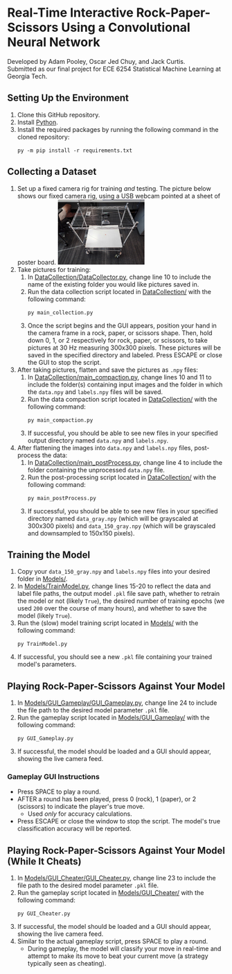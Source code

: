 # Real-Time Interactive Rock-Paper-Scissors Using a Convolutional Neural Network
Developed by Adam Pooley, Oscar Jed Chuy, and Jack Curtis. \
Submitted as our final project for ECE 6254 Statistical Machine Learning at Georgia Tech.

## Setting Up the Environment
1. Clone this GitHub repository.
2. Install [Python](https://www.python.org/downloads/).
3. Install the required packages by running the following command in the cloned repository:
    ```
    py -m pip install -r requirements.txt
    ```

## Collecting a Dataset
1. Set up a fixed camera rig for training *and* testing. The picture below shows our fixed camera rig, using a USB webcam pointed at a sheet of poster board.
    <!-- ![Camera Rig](/README_Figures/CameraRig.jpg) -->
    <img src="/README_Figures/CameraRig.jpg" alt="drawing" width="200"/>
2. Take pictures for training:
    1. In [DataCollection/DataCollector.py](/DataCollection/DataCollector.py), change line 10 to include the name of the existing folder you would like pictures saved in.
    2. Run the data collection script located in [DataCollection/](/DataCollection/) with the following command:
        ```
        py main_collection.py
        ```
    3. Once the script begins and the GUI appears, position your hand in the camera frame in a rock, paper, or scissors shape. Then, hold down 0, 1, or 2 respectively for rock, paper, or scissors, to take pictures at 30 Hz measuring 300x300 pixels. These pictures will be saved in the specified directory and labeled. Press ESCAPE or close the GUI to stop the script.
3. After taking pictures, flatten and save the pictures as ```.npy``` files:
    1. In [DataCollection/main_compaction.py](/DataCollection/main_compaction.py), change lines 10 and 11 to include the folder(s) containing input images and the folder in which the ```data.npy``` and ```labels.npy``` files will be saved.
    2. Run the data compaction script located in [DataCollection/](/DataCollection/) with the following command:
        ```
        py main_compaction.py
        ```
    3. If successful, you should be able to see new files in your specified output directory named ```data.npy``` and ```labels.npy```.
4. After flattening the images into ```data.npy``` and ```labels.npy``` files, post-process the data:
    1. In [DataCollection/main_postProcess.py](/DataCollection/main_postProcess.py), change line 4 to include the folder containing the unprocessed ```data.npy``` file.
    2. Run the post-processing script located in [DataCollection/](/DataCollection/) with the following command:
        ```
        py main_postProcess.py
        ```
    3. If successful, you should be able to see new files in your specified directory named ```data_gray.npy``` (which will be grayscaled at 300x300 pixels) and ```data_150_gray.npy``` (which will be grayscaled and downsampled to 150x150 pixels).

## Training the Model
1. Copy your ```data_150_gray.npy``` and ```labels.npy``` files into your desired folder in [Models/](/Models/).
2. In [Models/TrainModel.py](/Models/TrainModel.py), change lines 15-20 to reflect the data and label file paths, the output model ```.pkl``` file save path, whether to retrain the model or not (likely ```True```), the desired number of training epochs (we used ```200``` over the course of many hours), and whether to save the model (likely ```True```).
3. Run the (slow) model training script located in [Models/](/Models/) with the following command:
    ```
    py TrainModel.py
    ```
4. If successful, you should see a new ```.pkl``` file containing your trained model's parameters.

## Playing Rock-Paper-Scissors Against Your Model
1. In [Models/GUI_Gameplay/GUI_Gameplay.py](/Models/GUI_Gameplay/GUI_Gameplay.py), change line 24 to include the file path to the desired model parameter ```.pkl``` file.
2. Run the gameplay script located in [Models/GUI_Gameplay/](/Models/GUI_Gameplay/) with the following command:
    ```
    py GUI_Gameplay.py
    ```
3. If successful, the model should be loaded and a GUI should appear, showing the live camera feed.

### Gameplay GUI Instructions
- Press SPACE to play a round.
- AFTER a round has been played, press 0 (rock), 1 (paper), or 2 (scissors) to indicate the player's true move.
    - Used *only* for accuracy calculations.
- Press ESCAPE or close the window to stop the script. The model's true classification accuracy will be reported.

## Playing Rock-Paper-Scissors Against Your Model (While It Cheats)
1. In [Models/GUI_Cheater/GUI_Cheater.py](/Models/GUI_Cheater/GUI_Cheater.py), change line 23 to include the file path to the desired model parameter ```.pkl``` file.
2. Run the gameplay script located in [Models/GUI_Cheater/](/Models/GUI_Cheater/) with the following command:
    ```
    py GUI_Cheater.py
    ```
3. If successful, the model should be loaded and a GUI should appear, showing the live camera feed.
4. Similar to the actual gameplay script, press SPACE to play a round.
    - During gameplay, the model will classify your move in real-time and attempt to make its move to beat your current move (a strategy typically seen as cheating).